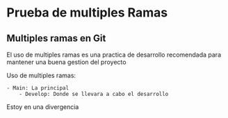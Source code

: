 # Prueba de multiples Ramas

## Multiples ramas en Git
El uso de multiples ramas es una practica de desarrollo recomendada para mantener una buena gestion
del proyecto

Uso de multiples ramas:

    - Main: La principal
        - Develop: Donde se llevara a cabo el desarrollo

Estoy en una divergencia